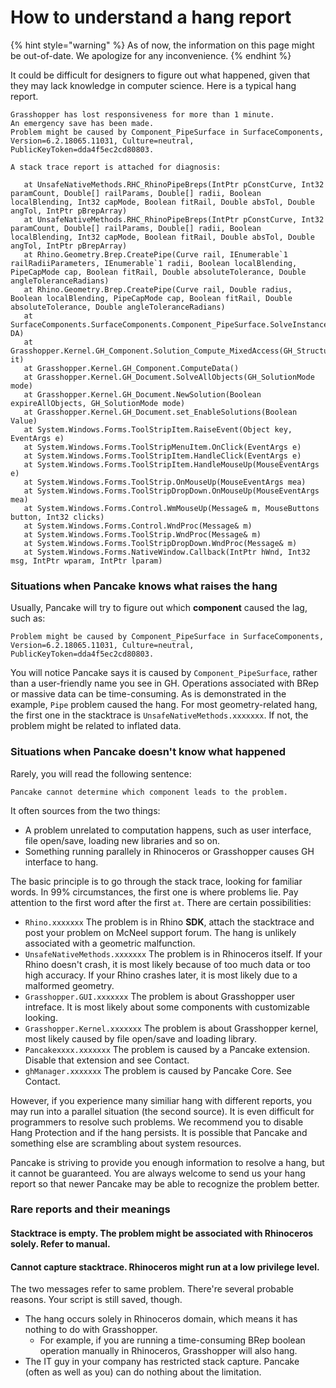# How to understand a hang report

{% hint style="warning" %}
As of now, the information on this page might be out-of-date. We apologize for any inconvenience.
{% endhint %}

It could be difficult for designers to figure out what happened, given that they may lack knowledge in computer science. Here is a typical hang report.

```text
Grasshopper has lost responsiveness for more than 1 minute.
An emergency save has been made.
Problem might be caused by Component_PipeSurface in SurfaceComponents, Version=6.2.18065.11031, Culture=neutral, PublicKeyToken=dda4f5ec2cd80803.

A stack trace report is attached for diagnosis: 

   at UnsafeNativeMethods.RHC_RhinoPipeBreps(IntPtr pConstCurve, Int32 paramCount, Double[] railParams, Double[] radii, Boolean localBlending, Int32 capMode, Boolean fitRail, Double absTol, Double angTol, IntPtr pBrepArray)
   at UnsafeNativeMethods.RHC_RhinoPipeBreps(IntPtr pConstCurve, Int32 paramCount, Double[] railParams, Double[] radii, Boolean localBlending, Int32 capMode, Boolean fitRail, Double absTol, Double angTol, IntPtr pBrepArray)
   at Rhino.Geometry.Brep.CreatePipe(Curve rail, IEnumerable`1 railRadiiParameters, IEnumerable`1 radii, Boolean localBlending, PipeCapMode cap, Boolean fitRail, Double absoluteTolerance, Double angleToleranceRadians)
   at Rhino.Geometry.Brep.CreatePipe(Curve rail, Double radius, Boolean localBlending, PipeCapMode cap, Boolean fitRail, Double absoluteTolerance, Double angleToleranceRadians)
   at SurfaceComponents.SurfaceComponents.Component_PipeSurface.SolveInstance(IGH_DataAccess DA)
   at Grasshopper.Kernel.GH_Component.Solution_Compute_MixedAccess(GH_StructureIterator it)
   at Grasshopper.Kernel.GH_Component.ComputeData()
   at Grasshopper.Kernel.GH_Document.SolveAllObjects(GH_SolutionMode mode)
   at Grasshopper.Kernel.GH_Document.NewSolution(Boolean expireAllObjects, GH_SolutionMode mode)
   at Grasshopper.Kernel.GH_Document.set_EnableSolutions(Boolean Value)
   at System.Windows.Forms.ToolStripItem.RaiseEvent(Object key, EventArgs e)
   at System.Windows.Forms.ToolStripMenuItem.OnClick(EventArgs e)
   at System.Windows.Forms.ToolStripItem.HandleClick(EventArgs e)
   at System.Windows.Forms.ToolStripItem.HandleMouseUp(MouseEventArgs e)
   at System.Windows.Forms.ToolStrip.OnMouseUp(MouseEventArgs mea)
   at System.Windows.Forms.ToolStripDropDown.OnMouseUp(MouseEventArgs mea)
   at System.Windows.Forms.Control.WmMouseUp(Message& m, MouseButtons button, Int32 clicks)
   at System.Windows.Forms.Control.WndProc(Message& m)
   at System.Windows.Forms.ToolStrip.WndProc(Message& m)
   at System.Windows.Forms.ToolStripDropDown.WndProc(Message& m)
   at System.Windows.Forms.NativeWindow.Callback(IntPtr hWnd, Int32 msg, IntPtr wparam, IntPtr lparam)
```

### Situations when Pancake knows what raises the hang

Usually, Pancake will try to figure out which **component** caused the lag, such as:

```text
Problem might be caused by Component_PipeSurface in SurfaceComponents, Version=6.2.18065.11031, Culture=neutral, PublicKeyToken=dda4f5ec2cd80803.
```

You will notice Pancake says it is caused by `Component_PipeSurface`, rather than a user-friendly name you see in GH. Operations associated with BRep or massive data can be time-consuming. As is demonstrated in the example, `Pipe` problem caused the hang. For most geometry-related hang, the first one in the stacktrace is  `UnsafeNativeMethods.xxxxxxx`. If not, the problem might be related to inflated data. 

### Situations when Pancake doesn't know what happened

Rarely, you will read the following sentence:

```text
Pancake cannot determine which component leads to the problem.
```

It often sources from the two things:

* A problem unrelated to computation happens, such as user interface, file open/save, loading new libraries and so on.
* Something running parallely in Rhinoceros or Grasshopper causes GH interface to hang.

The basic principle is to go through the stack trace, looking for familiar words. In 99% circumstances, the first one is where problems lie. Pay attention to the first word after the first `at`. There are certain possibilities:

* `Rhino.xxxxxxx` The problem is in Rhino **SDK**, attach the stacktrace and post your problem on McNeel support forum. The hang is unlikely associated with a geometric malfunction.
* `UnsafeNativeMethods.xxxxxxx` The problem is in Rhinoceros itself. If your Rhino doesn't crash, it is most likely because of too much data or too high accuracy. If your Rhino crashes later, it is most likely due to a malformed geometry.
* `Grasshopper.GUI.xxxxxxx` The problem is about Grasshopper user intreface. It is most likely about some components with customizable looking.
* `Grasshopper.Kernel.xxxxxxx` The problem is about Grasshopper kernel, most likely caused by file open/save and loading library.
* `Pancakexxxx.xxxxxxx` The problem is caused by a Pancake extension. Disable that extension and see Contact.
* `ghManager.xxxxxxx` The problem is caused by Pancake Core. See Contact.

However, if you experience many similiar hang with different reports, you may run into a parallel situation \(the second source\). It is even difficult for programmers to resolve such problems. We recommend you to disable Hang Protection and if the hang persists. It is possible that Pancake and something else are scrambling about system resources.

Pancake is striving to provide you enough information to resolve a hang, but it cannot be guaranteed. You are always welcome to send us your hang report so that newer Pancake may be able to recognize the problem better.

### Rare reports and their meanings

#### Stacktrace is empty. The problem might be associated with Rhinoceros solely. Refer to manual.

#### Cannot capture stacktrace. Rhinoceros might run at a low privilege level.

The two messages refer to same problem. There're several probable reasons. Your script is still saved, though.

* The hang occurs solely in Rhinoceros domain, which means it has nothing to do with Grasshopper.
  * For example, if you are running a time-consuming BRep boolean operation manually in Rhinoceros, Grasshopper will also hang.
* The IT guy in your company has restricted stack capture. Pancake \(often as well as you\) can do nothing about the limitation.

